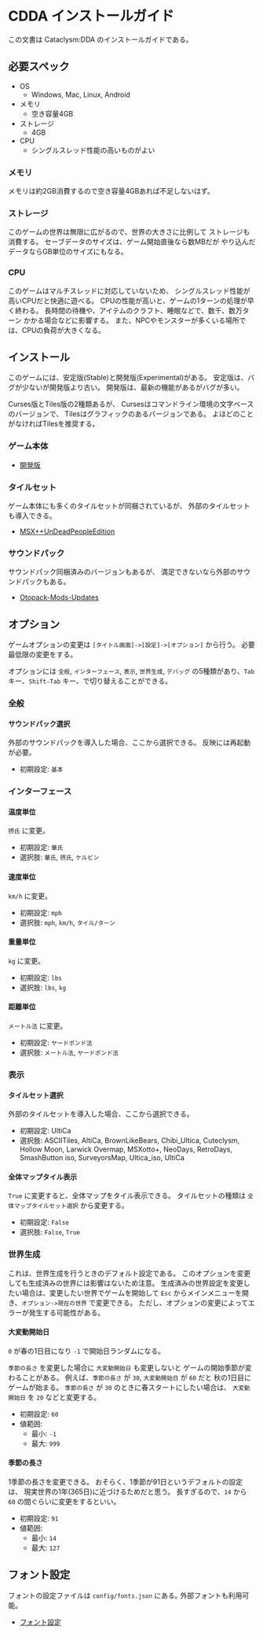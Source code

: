 # CDDA インストールガイド
この文書は Cataclysm:DDA のインストールガイドである。

## 必要スペック

* OS
    * Windows, Mac, Linux, Android
* メモリ
    * 空き容量4GB
* ストレージ
    * 4GB
* CPU
    * シングルスレッド性能の高いものがよい

### メモリ
メモリは約2GB消費するので空き容量4GBあれば不足しないはず。

### ストレージ
このゲームの世界は無限に広がるので、世界の大きさに比例して
ストレージも消費する。
セーブデータのサイズは、ゲーム開始直後なら数MBだが
やり込んだデータならGB単位のサイズにもなる。

### CPU
このゲームはマルチスレッドに対応していないため、
シングルスレッド性能が高いCPUだと快適に遊べる。
CPUの性能が高いと、ゲームの1ターンの処理が早く終わる。
長時間の待機や、アイテムのクラフト、睡眠などで、数千、数万ターン
かかる場合などに影響する。
また、NPCやモンスターが多くいる場所では、CPUの負荷が大きくなる。

## インストール
このゲームには、安定版(Stable)と開発版(Experimental)がある。
安定版は、バグが少ないが開発版より古い。
開発版は、最新の機能があるがバグが多い。

Curses版とTiles版の2種類あるが、
Cursesはコマンドライン環境の文字ベースのバージョンで、
Tilesはグラフィックのあるバージョンである。
よほどのことがなければTilesを推奨する。

### ゲーム本体

* [開発版](experimental/INSTALL.md)

### タイルセット
ゲーム本体にも多くのタイルセットが同梱されているが、
外部のタイルセットも導入できる。

* [MSX++UnDeadPeopleEdition](tilesets/UDP.md)

### サウンドパック
サウンドパック同梱済みのバージョンもあるが、
満足できないなら外部のサウンドパックもある。

* [Otopack-Mods-Updates](soundpack/OTOPACK-MODS-UPDATES.md)

## オプション
ゲームオプションの変更は `[タイトル画面]->[設定]->[オプション]` から行う。
必要最低限の変更をする。

オプションには `全般`, `インターフェース`, `表示`, `世界生成`, `デバッグ`
の5種類があり、`Tab` キー、`Shift-Tab` キー、で切り替えることができる。

### 全般

#### サウンドパック選択
外部のサウンドパックを導入した場合、ここから選択できる。
反映には再起動が必要。

* 初期設定: `基本`

### インターフェース

#### 温度単位
`摂氏` に変更。

* 初期設定: `華氏`
* 選択肢: `華氏`, `摂氏`, `ケルビン`

#### 速度単位
`km/h` に変更。

* 初期設定: `mph`
* 選択肢: `mph`, `km/h`, `タイル/ターン`

#### 重量単位
`kg` に変更。

* 初期設定: `lbs`
* 選択肢: `lbs`, `kg`

#### 距離単位
`メートル法` に変更。

* 初期設定: `ヤードポンド法`
* 選択肢: `メートル法`, `ヤードポンド法`

### 表示

#### タイルセット選択
外部のタイルセットを導入した場合、ここから選択できる。

* 初期設定: UltiCa
* 選択肢: ASCIITiles, AltiCa, BrownLikeBears, Chibi_Ultica,
Cuteclysm, Hollow Moon, Larwick Overmap, MSXotto+, NeoDays, RetroDays,
SmashButton iso, SurveyorsMap, Ultica_iso, UltiCa

#### 全体マップタイル表示
`True` に変更すると、全体マップをタイル表示できる。
タイルセットの種類は `全体マップタイルセット選択` から変更する。

* 初期設定: `False`
* 選択肢: `False`, `True`

### 世界生成
これは、世界生成を行うときのデフォルト設定である。
このオプションを変更しても生成済みの世界には影響はないため注意。
生成済みの世界設定を変更したい場合は、変更したい世界でゲームを開始して
`Esc` からメインメニューを開き、`オプション->現在の世界` で変更できる。
ただし、オプションの変更によってエラーが発生する可能性がある。

#### 大変動開始日
`0` が春の1日目になり `-1` で開始日ランダムになる。

`季節の長さ` を変更した場合に `大変動開始日` も変更しないと
ゲームの開始季節が変わることがある。
例えば、`季節の長さ` が `30`, `大変動開始日` が `60` だと
秋の1日目にゲームが始まる。
`季節の長さ` が `30` のときに春スタートにしたい場合は、
`大変動開始日` を `20` などと変更する。

* 初期設定: `60`
* 値範囲:
    * 最小: `-1`
    * 最大: `999`

#### 季節の長さ
1季節の長さを変更できる。
おそらく、1季節が91日というデフォルトの設定は、
現実世界の1年(365日)に近づけるためだと思う。
長すぎるので、`14` から `60` の間ぐらいに変更をするといい。

* 初期設定: `91`
* 値範囲:
    * 最小: `14`
    * 最大: `127`

## フォント設定
フォントの設定ファイルは `config/fonts.json` にある｡
外部フォントも利用可能。

* [フォント設定](fonts/CONFIG.md)
